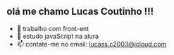 ## olá me chamo Lucas Coutinho !!!



- 🔭 trabalho com front-ent
- 🌱 estudo javaScript na alura
- 📫 contate-me no email: lucass.c2003@icloud.com


